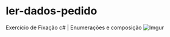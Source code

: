 # ler-dados-pedido
Exercício de Fixação c# | Enumerações e composição
![Imgur](https://i.imgur.com/5q5War3.png)
